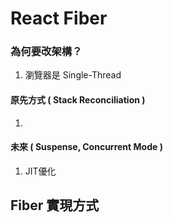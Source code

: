 
# React Fiber

### 為何要改架構？
1. 瀏覽器是 Single-Thread
    
#### 原先方式 ( Stack Reconciliation )
1. 
#### 未來 ( Suspense, Concurrent Mode )
1. JIT優化
## Fiber 實現方式
  
<!--stackedit_data:
eyJoaXN0b3J5IjpbLTE1NDc3MDgzNTQsLTE1OTE5Mzk0MjksOD
Y1MzMzMTk1XX0=
-->